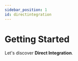 ```yaml
---
sidebar_position: 1
id: directintegration
---
```


# Getting Started

Let's discover **Direct Integration**.


